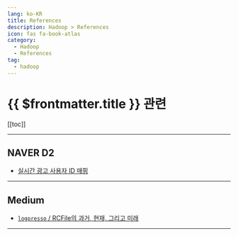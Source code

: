 ```yaml
---
lang: ko-KR
title: References
description: Hadoop > References
icon: fas fa-book-atlas
category:
  - Hadoop 
  - References
tag: 
  - hadoop
---
```


# {{ $frontmatter.title }} 관련

[[toc]]

---

## <VPIcon icon="iconfont icon-naver"/>NAVER D2

- [실시간 광고 사용자 ID 매핑](https://d2.naver.com/helloworld/7989422) <!-- TODO: 작성 (https://chanhi2000.github.io/bookshelf/d2.naver.com/7989422.md) -->

<!-- END: d2.naver.com -->

---

## <VPIcon icon="fa-brands fa-medium"/>Medium

- [`logpresso` / RCFile의 과거, 현재, 그리고 미래](https://medium.com/@logpresso/rcfile%EC%9D%98-%EA%B3%BC%EA%B1%B0-%ED%98%84%EC%9E%AC-%EA%B7%B8%EB%A6%AC%EA%B3%A0-%EB%AF%B8%EB%9E%98-cac74b057c6)

<!-- END: medium.com -->

---

<TagLinks />